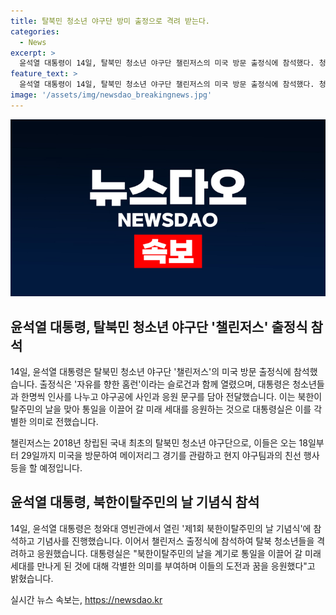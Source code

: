 ```yaml
---
title: 탈북민 청소년 야구단 방미 출정으로 격려 받는다.
categories:
  - News
excerpt: >
  윤석열 대통령이 14일, 탈북민 청소년 야구단 챌린저스의 미국 방문 출정식에 참석했다. 청와대 영빈관에서 열린 제1회 북한이탈주민의 날 기념식에 참석한 후 챌린저스 출정식에 참석한 윤 대통령은 청소년들을 격려하고, 미국 방문을 축하했다. 챌린저스는 2018년 창립된 국내 최초의 탈북민 청소년 야구단으로, 미국 방문 일정에는 메이저리그 경기 관람과 친선 행사가 포함돼 있다.
feature_text: >
  윤석열 대통령이 14일, 탈북민 청소년 야구단 챌린저스의 미국 방문 출정식에 참석했다. 청와대 영빈관에서 열린 제1회 북한이탈주민의 날 기념식에 참석한 후 챌린저스 출정식에 참석한 윤 대통령은 청소년들을 격려하고, 미국 방문을 축하했다. 챌린저스는 2018년 창립된 국내 최초의 탈북민 청소년 야구단으로, 미국 방문 일정에는 메이저리그 경기 관람과 친선 행사가 포함돼 있다.
image: '/assets/img/newsdao_breakingnews.jpg'
---
```


<p><img src="/assets/img/newsdao_breakingnews.jpg" alt="pcversion 속보" /></p>

<h2 data-ke-size="size26">윤석열 대통령, 탈북민 청소년 야구단 '챌린저스' 출정식 참석</h2>

<p>14일, 윤석열 대통령은 탈북민 청소년 야구단 '챌린저스'의 미국 방문 출정식에 참석했습니다. 출정식은 '자유를 향한 홈런'이라는 슬로건과 함께 열렸으며, 대통령은 청소년들과 한명씩 인사를 나누고 야구공에 사인과 응원 문구를 담아 전달했습니다. 이는 북한이탈주민의 날을 맞아 통일을 이끌어 갈 미래 세대를 응원하는 것으로 대통령실은 이를 각별한 의미로 전했습니다.</p>

<p data-ke-size="size16">챌린저스는 2018년 창립된 국내 최초의 탈북민 청소년 야구단으로, 이들은 오는 18일부터 29일까지 미국을 방문하여 메이저리그 경기를 관람하고 현지 야구팀과의 친선 행사 등을 할 예정입니다.</p>

<h2 data-ke-size="size26">윤석열 대통령, 북한이탈주민의 날 기념식 참석</h2>

<p>14일, 윤석열 대통령은 청와대 영빈관에서 열린 '제1회 북한이탈주민의 날 기념식'에 참석하고 기념사를 진행했습니다. 이어서 챌린저스 출정식에 참석하여 탈북 청소년들을 격려하고 응원했습니다. 대통령실은 "북한이탈주민의 날을 계기로 통일을 이끌어 갈 미래 세대를 만나게 된 것에 대해 각별한 의미를 부여하며 이들의 도전과 꿈을 응원했다"고 밝혔습니다.</p>
실시간 뉴스 속보는, <a href="https://newsdao.kr" rel="dofollow">https://newsdao.kr</a>


